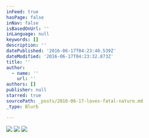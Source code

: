 ```yaml
---
inFeed: true
hasPage: false
inNav: false
isBasedOnUrl: ''
inLanguage: null
keywords: []
description: ''
datePublished: '2016-06-17T04:23:40.539Z'
dateModified: '2016-06-17T04:23:32.873Z'
title: ''
author:
  - name: ''
    url: ''
authors: []
publisher: null
starred: true
sourcePath: _posts/2016-06-17-loves-fatal-nature.md
_type: Blurb

---
```

![](https://the-grid-user-content.s3-us-west-2.amazonaws.com/67a77ed9-6822-4a75-aeda-1f72bcc59f72.jpg)
![](https://the-grid-user-content.s3-us-west-2.amazonaws.com/b4bc78b3-90b3-409e-a4cb-22eb901a836a.jpg)
![](https://the-grid-user-content.s3-us-west-2.amazonaws.com/19c60d79-7150-4049-8add-427d23bbcd94.jpg)